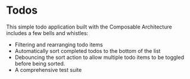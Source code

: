 # Todos

This simple todo application built with the Composable Architecture includes a few bells and whistles:

* Filtering and rearranging todo items
* Automatically sort completed todos to the bottom of the list
* Debouncing the sort action to allow multiple todo items to be toggled before being sorted.
* A comprehensive test suite

